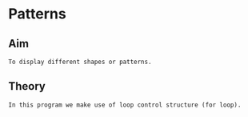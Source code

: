 # Patterns
## Aim
    To display different shapes or patterns.
## Theory
    In this program we make use of loop control structure (for loop). 
